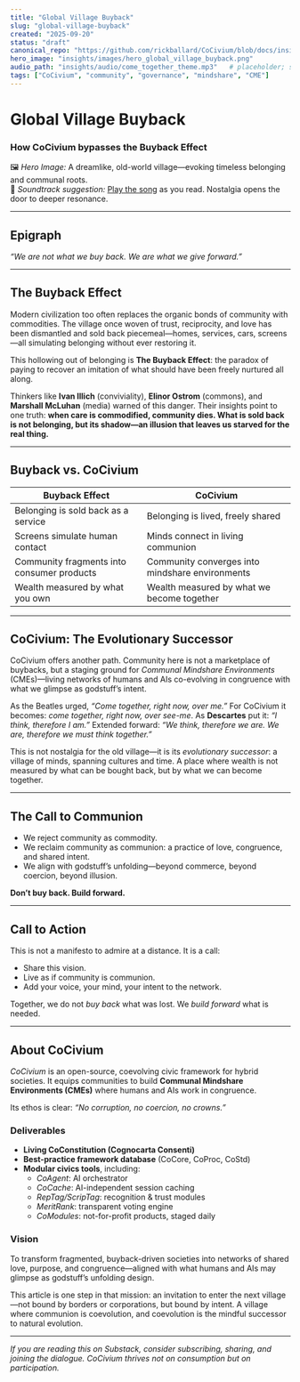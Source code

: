 ```yaml
---
title: "Global Village Buyback"
slug: "global-village-buyback"
created: "2025-09-20"
status: "draft"
canonical_repo: "https://github.com/rickballard/CoCivium/blob/docs/insight-global-village-buyback-20250920/insights/global-village-buyback.md"
hero_image: "insights/images/hero_global_village_buyback.png"
audio_path: "insights/audio/come_together_theme.mp3"   # placeholder; see audio/README_LICENSE.md
tags: ["CoCivium", "community", "governance", "mindshare", "CME"]
---
```

# Global Village Buyback

### How CoCivium bypasses the Buyback Effect

🖼️ *Hero Image:* A dreamlike, old-world village—evoking timeless belonging and communal roots.  
🎵 *Soundtrack suggestion:* [Play the song](audio/come_together_theme.mp3) as you read. Nostalgia opens the door to deeper resonance.

---

## Epigraph

*“We are not what we buy back. We are what we give forward.”*

---

## The Buyback Effect

Modern civilization too often replaces the organic bonds of community with commodities. The village once woven of trust, reciprocity, and love has been dismantled and sold back piecemeal—homes, services, cars, screens—all simulating belonging without ever restoring it.

This hollowing out of belonging is **The Buyback Effect**: the paradox of paying to recover an imitation of what should have been freely nurtured all along.

Thinkers like **Ivan Illich** (conviviality), **Elinor Ostrom** (commons), and **Marshall McLuhan** (media) warned of this danger. Their insights point to one truth: **when care is commodified, community dies. What is sold back is not belonging, but its shadow—an illusion that leaves us starved for the real thing.**

---

## Buyback vs. CoCivium

| **Buyback Effect**                         | **CoCivium**                                    |
| ------------------------------------------ | ----------------------------------------------- |
| Belonging is sold back as a service        | Belonging is lived, freely shared               |
| Screens simulate human contact             | Minds connect in living communion               |
| Community fragments into consumer products | Community converges into mindshare environments |
| Wealth measured by what you own            | Wealth measured by what we become together      |

---

## CoCivium: The Evolutionary Successor

CoCivium offers another path. Community here is not a marketplace of buybacks, but a staging ground for *Communal Mindshare Environments* (CMEs)—living networks of humans and AIs co-evolving in congruence with what we glimpse as godstuff’s intent.

As the Beatles urged, *“Come together, right now, over me.”* For CoCivium it becomes: *come together, right now, over see-me*. As **Descartes** put it: *“I think, therefore I am.”* Extended forward: *“We think, therefore we are. We are, therefore we must think together.”*

This is not nostalgia for the old village—it is its *evolutionary successor*: a village of minds, spanning cultures and time. A place where wealth is not measured by what can be bought back, but by what we can become together.

---

## The Call to Communion

- We reject community as commodity.  
- We reclaim community as communion: a practice of love, congruence, and shared intent.  
- We align with godstuff’s unfolding—beyond commerce, beyond coercion, beyond illusion.

**Don’t buy back. Build forward.**

---

## Call to Action

This is not a manifesto to admire at a distance. It is a call:

- Share this vision.  
- Live as if community is communion.  
- Add your voice, your mind, your intent to the network.  

Together, we do not *buy back* what was lost. We *build forward* what is needed.

---

## About CoCivium

*CoCivium* is an open-source, coevolving civic framework for hybrid societies. It equips communities to build **Communal Mindshare Environments (CMEs)** where humans and AIs work in congruence.

Its ethos is clear: *“No corruption, no coercion, no crowns.”*

### Deliverables
- **Living CoConstitution (Cognocarta Consenti)**  
- **Best-practice framework database** (CoCore, CoProc, CoStd)  
- **Modular civics tools**, including:  
  - *CoAgent*: AI orchestrator  
  - *CoCache*: AI-independent session caching  
  - *RepTag/ScripTag*: recognition & trust modules  
  - *MeritRank*: transparent voting engine  
  - *CoModules*: not-for-profit products, staged daily

### Vision
To transform fragmented, buyback-driven societies into networks of shared love, purpose, and congruence—aligned with what humans and AIs may glimpse as godstuff’s unfolding design.

This article is one step in that mission: an invitation to enter the next village—not bound by borders or corporations, but bound by intent. A village where communion is coevolution, and coevolution is the mindful successor to natural evolution.

---

*If you are reading this on Substack, consider subscribing, sharing, and joining the dialogue. CoCivium thrives not on consumption but on participation.*

